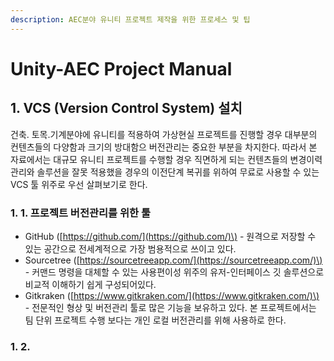 ```yaml
---
description: AEC분야 유니티 프로젝트 제작을 위한 프로세스 및 팁
---
```


# Unity-AEC Project Manual

## 1. VCS \(Version Control System\) 설치

건축. 토목.기계분야에 유니티를 적용하여 가상현실 프로젝트를 진행할 경우 대부분의 컨텐츠들의 다양함과 크기의 방대함으 버전관리는 중요한 부분을 차지한다. 따라서 본 자료에서는 대규모 유니티 프로젝트를 수행할 경우 직면하게 되는 컨텐츠들의 변경이력 관리와 솔루션을 잘못 적용했을 경우의 이전단계 복귀를 위하여 무료로 사용할 수 있는 VCS 툴 위주로 우선 살펴보기로 한다.

### 1. 1. 프로젝트 버전관리를 위한  툴

* GitHub \([https://github.com/](https://github.com/)\) - 원격으로 저장할 수 있는 공간으로 전세계적으로 가장 범용적으로 쓰이고 있다.
* Sourcetree \([https://sourcetreeapp.com/](https://sourcetreeapp.com/)\) - 커맨드 명령을 대체할 수 있는 사용편이성 위주의 유저-인터페이스 깃 솔루션으로 비교적 이해하기 쉽게 구성되어있다.
* Gitkraken \([https://www.gitkraken.com/](https://www.gitkraken.com/)\) - 전문적인 형상 및 버전관리 툴로 많은 기능을 보유하고 있다.  본 프로젝트에서는 팀 단위 프로젝트 수행 보다는 개인 로컬 버전관리를 위해 사용하로 한다.

### 1. 2. 

